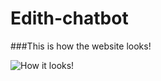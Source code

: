 # Edith-chatbot

###This is how the website looks!

![How it looks!](https://i.imgur.com/d4R2uNY.png)

